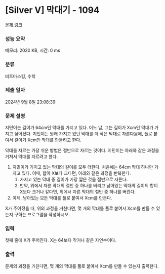 # [Silver V] 막대기 - 1094 

[문제 링크](https://www.acmicpc.net/problem/1094) 

### 성능 요약

메모리: 2020 KB, 시간: 0 ms

### 분류

비트마스킹, 수학

### 제출 일자

2024년 9월 8일 23:08:39

### 문제 설명

<p>지민이는 길이가 64cm인 막대를 가지고 있다. 어느 날, 그는 길이가 Xcm인 막대가 가지고 싶어졌다. 지민이는 원래 가지고 있던 막대를 더 작은 막대로 자른다음에, 풀로 붙여서 길이가 Xcm인 막대를 만들려고 한다.</p>

<p>막대를 자르는 가장 쉬운 방법은 절반으로 자르는 것이다. 지민이는 아래와 같은 과정을 거쳐서 막대를 자르려고 한다.</p>

<ol>
	<li>지민이가 가지고 있는 막대의 길이를 모두 더한다. 처음에는 64cm 막대 하나만 가지고 있다. 이때, 합이 X보다 크다면, 아래와 같은 과정을 반복한다.
	<ol>
		<li>가지고 있는 막대 중 길이가 가장 짧은 것을 절반으로 자른다.</li>
		<li>만약, 위에서 자른 막대의 절반 중 하나를 버리고 남아있는 막대의 길이의 합이 X보다 크거나 같다면, 위에서 자른 막대의 절반 중 하나를 버린다.</li>
	</ol>
	</li>
	<li>이제, 남아있는 모든 막대를 풀로 붙여서 Xcm를 만든다.</li>
</ol>

<p>X가 주어졌을 때, 위의 과정을 거친다면, 몇 개의 막대를 풀로 붙여서 Xcm를 만들 수 있는지 구하는 프로그램을 작성하시오. </p>

### 입력 

 <p>첫째 줄에 X가 주어진다. X는 64보다 작거나 같은 자연수이다.</p>

### 출력 

 <p>문제의 과정을 거친다면, 몇 개의 막대를 풀로 붙여서 Xcm를 만들 수 있는지 출력한다.</p>

